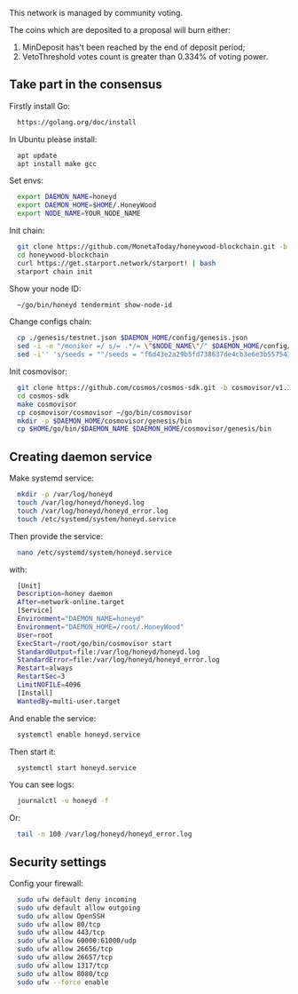 This network is managed by community voting.

The coins which are deposited to a proposal will burn either:
1) MinDeposit has't been reached by the end of deposit period;
2) VetoThreshold votes count is greater than 0.334% of voting power.


## Take part in the consensus

Firstly install Go:
```sh
  https://golang.org/doc/install
```

In Ubuntu please install:
```sh
  apt update
  apt install make gcc
```

Set envs:
```sh
  export DAEMON_NAME=honeyd
  export DAEMON_HOME=$HOME/.HoneyWood
  export NODE_NAME=YOUR_NODE_NAME
```

Init chain:
```sh
  git clone https://github.com/MonetaToday/honeywood-blockchain.git -b v0.1.1
  cd honeywood-blockchain
  curl https://get.starport.network/starport! | bash
  starport chain init
```

Show your node ID:
```sh
  ~/go/bin/honeyd tendermint show-node-id
```

Change configs chain:
```sh
  cp ./genesis/testnet.json $DAEMON_HOME/config/genesis.json
  sed -i -e "/moniker =/ s/= .*/= \"$NODE_NAME\"/" $DAEMON_HOME/config/config.toml
  sed -i'' 's/seeds = ""/seeds = "f6d43e2a29b5fd738637de4cb3e6e3b557543bb3@172.105.64.39:26656"/' $DAEMON_HOME/config/config.toml
```

Init cosmovisor:
```sh
  git clone https://github.com/cosmos/cosmos-sdk.git -b cosmovisor/v1.1.0
  cd cosmos-sdk
  make cosmovisor
  cp cosmovisor/cosmovisor ~/go/bin/cosmovisor
  mkdir -p $DAEMON_HOME/cosmovisor/genesis/bin
  cp $HOME/go/bin/$DAEMON_NAME $DAEMON_HOME/cosmovisor/genesis/bin
```

## Creating daemon service

Make systemd service:
```sh
  mkdir -p /var/log/honeyd
  touch /var/log/honeyd/honeyd.log
  touch /var/log/honeyd/honeyd_error.log
  touch /etc/systemd/system/honeyd.service
```

Then provide the service:
```sh
  nano /etc/systemd/system/honeyd.service
```

with:
```sh
  [Unit]
  Description=honey daemon
  After=network-online.target
  [Service]
  Environment="DAEMON_NAME=honeyd"
  Environment="DAEMON_HOME=/root/.HoneyWood"
  User=root
  ExecStart=/root/go/bin/cosmovisor start
  StandardOutput=file:/var/log/honeyd/honeyd.log
  StandardError=file:/var/log/honeyd/honeyd_error.log
  Restart=always
  RestartSec=3
  LimitNOFILE=4096
  [Install]
  WantedBy=multi-user.target
```

And enable the service:
```sh
  systemctl enable honeyd.service
```

Then start it:
```sh
  systemctl start honeyd.service
```

You can see logs:
```sh
  journalctl -u honeyd -f
```

Or:
```sh
  tail -n 100 /var/log/honeyd/honeyd_error.log
```

## Security settings

Config your firewall:
```sh
  sudo ufw default deny incoming
  sudo ufw default allow outgoing
  sudo ufw allow OpenSSH
  sudo ufw allow 80/tcp
  sudo ufw allow 443/tcp
  sudo ufw allow 60000:61000/udp
  sudo ufw allow 26656/tcp
  sudo ufw allow 26657/tcp
  sudo ufw allow 1317/tcp
  sudo ufw allow 8080/tcp
  sudo ufw --force enable
```
